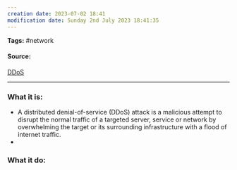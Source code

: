 ```yaml
---
creation date: 2023-07-02 18:41
modification date: Sunday 2nd July 2023 18:41:35
---
```


**Tags:** #network 

#### Source:
[DDoS](https://www.cloudflare.com/learning/ddos/what-is-a-ddos-attack/)

--------------------------------------

### What it is:

* A distributed denial-of-service (DDoS) attack is a malicious attempt to disrupt the normal traffic of a targeted server, service or network by overwhelming the target or its surrounding infrastructure with a flood of internet traffic.
* 

### What it do:

